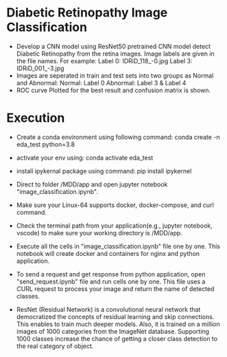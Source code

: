 # Diabetic Retinopathy Image Classification
- Develop a CNN model using ResNet50 pretrained CNN model detect Diabetic Retinopathy from the retina images. Image labels are given in the file names. For example:
Label 0: IDRiD_118_-0.jpg
Label 3: IDRiD_001_-3.jpg
- Images are seperated in train and test sets into two groups as Normal and Abnormal:
Normal: Label 0
Abnormal: Label 3 & Label 4
- ROC curve Plotted for the best result and confusion matrix is shown.

# Execution
- Create a conda environment using following command:
  conda create -n eda_test python=3.8

- activate your env using:
  conda activate eda_test
- install ipykernal package using command:
  pip install ipykernel

- Direct to folder /MDD/app and open jupyter notebook "image_classification.ipynb".
- Make sure your Linux-64 supports docker, docker-compose, and curl command.
- Check the terminal path from your application(e.g., jupyter notebook, vscode) to make sure your
  working directory is /MDD/app.
- Execute all the cells in "image_classification.ipynb" file one by one. This notebook will create
  docker and containers for nginx and python application.
- To send a request and get response from python application, open "send_request.ipynb" file and run cells one by one. This file uses a CURL request to process your image and return the name of detected classes.
- ResNet (Residual Network) is a convolutional neural network that democratized the concepts of residual learning and skip connections. This enables to train much deeper models. Also, it is trained on a million images of 1000 categories from the ImageNet database. Supporting 1000 classes increase the chance of getting a closer class detection to the real category of object.
